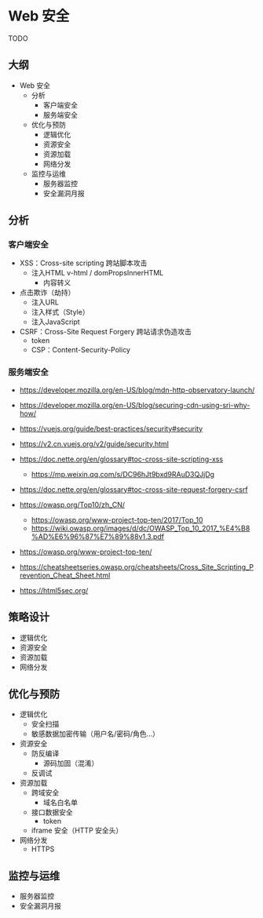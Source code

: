 # Web 安全

TODO

## 大纲

- Web 安全
  - 分析
    - 客户端安全
    - 服务端安全
  - 优化与预防
    - 逻辑优化
    - 资源安全
    - 资源加载
    - 网络分发
  - 监控与运维
    - 服务器监控
    - 安全漏洞月报

## 分析

### 客户端安全

- XSS：Cross-site scripting 跨站脚本攻击
  - 注入HTML v-html / domPropsInnerHTML
    - 内容转义
- 点击欺诈（劫持）
  - 注入URL
  - 注入样式（Style）
  - 注入JavaScript
- CSRF：Cross-Site Request Forgery 跨站请求伪造攻击
  - token
  - CSP：Content-Security-Policy

### 服务端安全

- https://developer.mozilla.org/en-US/blog/mdn-http-observatory-launch/
- https://developer.mozilla.org/en-US/blog/securing-cdn-using-sri-why-how/

- https://vuejs.org/guide/best-practices/security#security
- https://v2.cn.vuejs.org/v2/guide/security.html
- https://doc.nette.org/en/glossary#toc-cross-site-scripting-xss
  - https://mp.weixin.qq.com/s/DC96hJt9bxd9RAuD3QJjDg
- https://doc.nette.org/en/glossary#toc-cross-site-request-forgery-csrf
- https://owasp.org/Top10/zh_CN/
  - https://owasp.org/www-project-top-ten/2017/Top_10
  - https://wiki.owasp.org/images/d/dc/OWASP_Top_10_2017_%E4%B8%AD%E6%96%87%E7%89%88v1.3.pdf
- https://owasp.org/www-project-top-ten/
- https://cheatsheetseries.owasp.org/cheatsheets/Cross_Site_Scripting_Prevention_Cheat_Sheet.html
- https://html5sec.org/

## 策略设计

- 逻辑优化
- 资源安全
- 资源加载
- 网络分发

## 优化与预防

- 逻辑优化
  - 安全扫描
  - 敏感数据加密传输（用户名/密码/角色...）
- 资源安全
  - 防反编译
    - 源码加固（混淆）
  - 反调试
- 资源加载
  - 跨域安全
    - 域名白名单
  - 接口数据安全
    - token
  - iframe 安全（HTTP 安全头）
- 网络分发
  - HTTPS

## 监控与运维

- 服务器监控
- 安全漏洞月报
